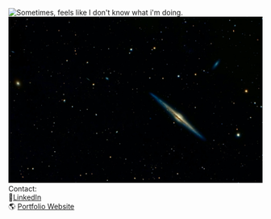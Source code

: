 <image alt="Sometimes, feels like I don't know what i'm doing." src="https://github.com/mlndz-la/mlndz-la/blob/main/space.jpg"></image>
![alt text](https://github.com/mlndz-la/mlndz-la/blob/main/space.jpg "Sometimes, feels like I don't know what i'm doing.")
Contact:
<br/>💼<a href="https://www.linkedin.com/in/erick-m/">LinkedIn</a>
<br/>🌎 <a href="https://www.erick-melendez.com/">Portfolio Website</a>
